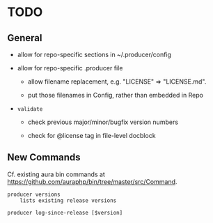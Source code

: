 # TODO

## General

- allow for repo-specific sections in ~/.producer/config

- allow for repo-specific .producer file

    - allow filename replacement, e.g. "LICENSE" => "LICENSE.md".

    - put those filenames in Config, rather than embedded in Repo

- `validate`

    - check previous major/minor/bugfix version numbers

    - check for @license tag in file-level docblock

## New Commands

Cf. existing aura bin commands at <https://github.com/auraphp/bin/tree/master/src/Command>.

```
producer versions
    lists existing release versions

producer log-since-release [$version]

```
